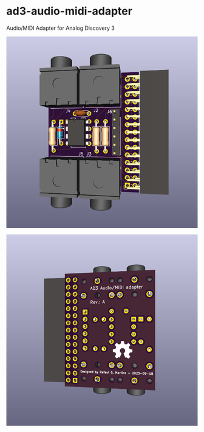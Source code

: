 # ad3-audio-midi-adapter

Audio/MIDI Adapter for Analog Discovery 3

![PCB Front](images/pcb-front.png)

![PCB Back](images/pcb-back.png)
